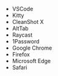 - VSCode
- Kitty
- CleanShot X
- AltTab
- Raycast
- 1Password
- Google Chrome
- Firefox
- Microsoft Edge
- Safari

